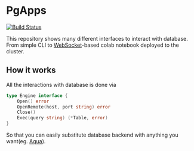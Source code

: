 # PgApps

[![Build Status](https://travis-ci.org/lionell/pgapps.svg?branch=master)](https://travis-ci.org/lionell/pgapps)

This repository shows many different interfaces to interact with database. From simple CLI to [WebSocket]-based colab notebook deployed to the cluster.

## How it works

All the interactions with database is done via
```go
type Engine interface {
	Open() error
	OpenRemote(host, port string) error
	Close()
	Exec(query string) (*Table, error)
}
```
So that you can easily substitute database backend with anything you want(eg. [Aqua]).

[WebSocket]: https://en.wikipedia.org/wiki/WebSocket
[Aqua]: https://github.com/lionell/aqua
